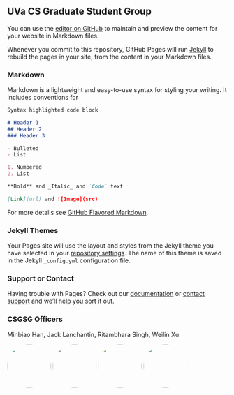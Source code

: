 ## UVa CS Graduate Student Group

You can use the [editor on GitHub](https://github.com/csgsg/csgsg.github.io/edit/master/README.md) to maintain and preview the content for your website in Markdown files.

Whenever you commit to this repository, GitHub Pages will run [Jekyll](https://jekyllrb.com/) to rebuild the pages in your site, from the content in your Markdown files.

### Markdown

Markdown is a lightweight and easy-to-use syntax for styling your writing. It includes conventions for

```markdown
Syntax highlighted code block

# Header 1
## Header 2
### Header 3

- Bulleted
- List

1. Numbered
2. List

**Bold** and _Italic_ and `Code` text

[Link](url) and ![Image](src)
```

For more details see [GitHub Flavored Markdown](https://guides.github.com/features/mastering-markdown/).

### Jekyll Themes

Your Pages site will use the layout and styles from the Jekyll theme you have selected in your [repository settings](https://github.com/csgsg/csgsg.github.io/settings). The name of this theme is saved in the Jekyll `_config.yml` configuration file.

### Support or Contact

Having trouble with Pages? Check out our [documentation](https://help.github.com/categories/github-pages-basics/) or [contact support](https://github.com/contact) and we’ll help you sort it out.

### CSGSG Officers
Minbiao Han, Jack Lanchantin, Ritambhara Singh, Weilin Xu

<style type="text/css">
.img-circle {
    border-radius: 50%;
}
</style>
<p float="left">
  <img src="http://www.cs.virginia.edu/~mh2ye//assets/img/MinbiaoHan.jpg" width="100" class="img-circle" />
  <img src="http://bme.virginia.edu/bds/JackL.jpg" width="100" class="img-circle" /> 
  <img src="https://ritambharasingh.files.wordpress.com/2017/01/cropped-singhritambhara.jpg" width="100" class="img-circle" />
  <img src="https://xuweilin.org/images/weilin_thumbnail.JPG" width="100" class="img-circle" />
</p>

